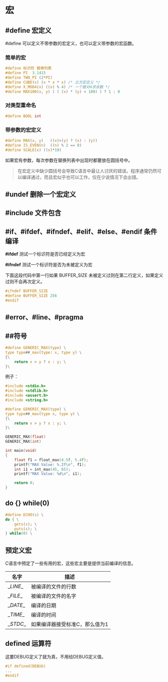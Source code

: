 # 宏

## #define 宏定义

#define 可以定义不带参数的宏定义，也可以定义带参数的宏函数。

### 简单的宏

```c
#define 标识符 替换列表
#define PI	3.1415
#define TWO_PI (2*PI)
#define CUBE(x) (x * x * x) /* 立方宏定义 */
#define X_MOD4(x) ((x) % 4) /* 一个数对4求余数 */
#define MAX100(x, y) ( ( (x) * (y) < 100) ) ? 1 : 0
```

### 对类型重命名

```c
#define BOOL int
```

### 带参数的宏定义

```c
#define MAX(x, y)	((x)>(y) ? (x) : (y))
#define IS_EVEN(n)	((n) % 2 == 0)
#define SCALE(x) ((x)*10)
```

如果宏有参数，每次参数在替换列表中出现时都要放在圆括号中。

> 在宏定义中缺少圆括号会导致C语言中最让人讨厌的错误。程序通常仍然可以编译通过，而且宏似乎也可以工作，仅在少说情况下会出错。



## #undef 删除一个宏定义

## #include 文件包含

## #if、#ifdef、#ifndef、#elif、#else、#endif 条件编译

**#ifdef** 测试一个标识符是否已经定义为宏

**#ifndef** 测试一个标识符是否为未被定义为宏

下面这段代码中第一行如果 BUFFER_SIZE 未被定义过则在第二行定义，如果定义过则不会再次定义。

```c
#ifndef BUFFER_SIZE
#define BUFFER_SIZE 256
#endif
```

## #error、#line、#pragma

## ##符号

```c
#define GENERIC_MAX(type) \
type type##_max(type: x, type y) \
{\
	return x > y ? x : y; \
}\
```

例子：

```c
#include <stdio.h>
#include <stdlib.h>
#include <assert.h>
#include <string.h>

#define GENERIC_MAX(type) \
type type##_max(type x, type y) \
{\
    return x > y ? x : y; \
}\

GENERIC_MAX(float)
GENERIC_MAX(int)

int main(void)
{
    float f1 = float_max(4.5f, 5.4f);
    printf("MAX Value: %.2f\n", f1);
    int i1 = int_max(45, 65);
    printf("MAX Value: %d\n", i1);

    return 0;
}
```

## do {} while(0)

```c
#define ECHO(s) \
do { \
	gets(s); \
    puts(s); \
} while(0) \
```

## 预定义宏

C语言中预定了一些有用的宏，这些宏主要是提供当前编译的信息。


| 名字        | 描述                           |
| ----------- | ------------------------------ |
| \__LINE__ | 被编译的文件的行数             |
| \__FILE__ | 被编译的文件的名字             |
| \__DATE__ | 编译的日期                     |
| \__TIME__ | 编译的时间                     |
| \__STDC__ | 如果编译器接受标准C，那么值为1 |

## defined 运算符

这要DEBUG定义了就为真，不用给DEBUG定义值。

```c
#if defined(DEBUG)
...
#endif
```
